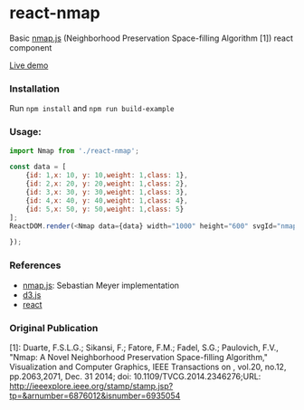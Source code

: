 # react-nmap

Basic [nmap.js] \(Neighborhood Preservation Space-filling Algorithm [1]\) react component

[Live demo](https://fabiosikansi.github.io/react-nmap/)

### Installation

Run
`
npm install
`
and
`
npm run build-example
`

### Usage:
```javascript
import Nmap from './react-nmap';

const data = [
    {id: 1,x: 10, y: 10,weight: 1,class: 1},
    {id: 2,x: 20, y: 20,weight: 1,class: 2},
    {id: 3,x: 30, y: 30,weight: 1,class: 3},
    {id: 4,x: 40, y: 40,weight: 1,class: 4},
    {id: 5,x: 50, y: 50,weight: 1,class: 5}
];
ReactDOM.render(<Nmap data={data} width="1000" height="600" svgId="nmap" method="ac" colorScale={d3.scale.category10()} />,document.getElementById('app'));

});
```

### References

 * [nmap.js](https://github.com/sebastian-meier/nmap.js): Sebastian Meyer implementation
 * [d3.js](https://d3js.org/)
 * [react](https://facebook.github.io/react/)

### Original Publication
[1]: Duarte, F.S.L.G.; Sikansi, F.; Fatore, F.M.; Fadel, S.G.; Paulovich, F.V., "Nmap: A Novel Neighborhood Preservation Space-filling Algorithm," Visualization and Computer Graphics, IEEE Transactions on , vol.20, no.12, pp.2063,2071, Dec. 31 2014; doi: 10.1109/TVCG.2014.2346276;URL: http://ieeexplore.ieee.org/stamp/stamp.jsp?tp=&arnumber=6876012&isnumber=6935054

[nmap.js]:https://github.com/sebastian-meier/nmap.js
